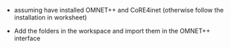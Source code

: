 - assuming have installed OMNET++ and CoRE4inet (otherwise follow the installation in worksheet)



- Add the folders in the workspace and import them in the OMNET++ interface
